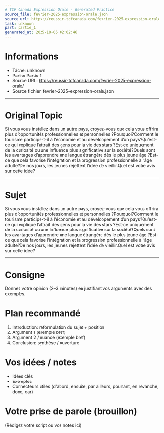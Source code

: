 ```yaml
---
# TCF Canada Expression Orale - Generated Practice
source_file: fevrier-2025-expression-orale.json
source_url: https://reussir-tcfcanada.com/fevrier-2025-expression-orale/
task: unknown
part: partie_1
generated_at: 2025-10-05 02:02:46
---
```


# Informations
- Tâche: unknown
- Partie: Partie 1
- Source URL: https://reussir-tcfcanada.com/fevrier-2025-expression-orale/
- Source fichier: fevrier-2025-expression-orale.json

---

# Original Topic
Si vous vous installez dans un autre pays, croyez-vous que cela vous offrira plus d’opportunités professionnelles et personnelles ?Pourquoi?Comment le tourisme participe-t-il à l’économie et au développement d’un pays?Qu’est-ce qui explique l’attrait des gens pour la vie des stars ?Est-ce uniquement de la curiosité ou une influence plus significative sur la société?Quels sont les avantages d’apprendre une langue étrangère dès le plus jeune âge ?Est-ce que cela favorise l’intégration et la progression professionnelle à l’âge adulte?De nos jours, les jeunes rejettent l’idée de vieillir.Quel est votre avis sur cette idée?

---

# Sujet
Si vous vous installez dans un autre pays, croyez-vous que cela vous offrira plus d’opportunités professionnelles et personnelles ?Pourquoi?Comment le tourisme participe-t-il à l’économie et au développement d’un pays?Qu’est-ce qui explique l’attrait des gens pour la vie des stars ?Est-ce uniquement de la curiosité ou une influence plus significative sur la société?Quels sont les avantages d’apprendre une langue étrangère dès le plus jeune âge ?Est-ce que cela favorise l’intégration et la progression professionnelle à l’âge adulte?De nos jours, les jeunes rejettent l’idée de vieillir.Quel est votre avis sur cette idée?

---
# Consigne
Donnez votre opinion (2–3 minutes) en justifiant vos arguments avec des exemples.

# Plan recommandé
1. Introduction: reformulation du sujet + position
2. Argument 1 (exemple bref)
3. Argument 2 / nuance (exemple bref)
4. Conclusion: synthèse / ouverture

# Vos idées / notes
- Idées clés
- Exemples
- Connecteurs utiles (d'abord, ensuite, par ailleurs, pourtant, en revanche, donc, car)

# Votre prise de parole (brouillon)
(Rédigez votre script ou vos notes ici)
